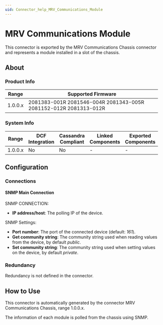 ```yaml
---
uid: Connector_help_MRV_Communications_Module
---
```


# MRV Communications Module

This connector is exported by the MRV Communications Chassis connector and represents a module installed in a slot of the chassis.

## About

### Product Info

| Range     | Supported Firmware                                               |
|-----------|------------------------------------------------------------------|
| 1.0.0.x   | 2081383-001R 2081546-004R 2081343-005R 2081152-012R 2081313-012R |

### System Info

| Range     | DCF Integration     | Cassandra Compliant     | Linked Components     | Exported Components     |
|-----------|---------------------|-------------------------|-----------------------|-------------------------|
| 1.0.0.x   | No                  | No                      | -                     | -                       |

## Configuration

### Connections

#### SNMP Main Connection

SNMP CONNECTION:

- **IP address/host**: The polling IP of the device.

SNMP Settings:

- **Port number**: The port of the connected device (default: *161*).
- **Get community string**: The community string used when reading values from the device, by default *public*.
- **Set community string**: The community string used when setting values on the device, by default *private*.

### Redundancy

Redundancy is not defined in the connector.

## How to Use

This connector is automatically generated by the connector MRV Communications Chassis, range 1.0.0.x.

The information of each module is polled from the chassis using SNMP.
